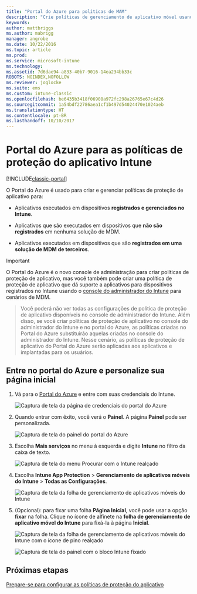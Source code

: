 ```yaml
---
title: "Portal do Azure para políticas de MAM"
description: "Crie políticas de gerenciamento de aplicativo móvel usando o Portal do Azure. As políticas que você criar aqui podem ser aplicadas a dispositivos com ou sem registro no Intune."
keywords: 
author: mattbriggs
ms.author: mabrigg
manager: angrobe
ms.date: 10/22/2016
ms.topic: article
ms.prod: 
ms.service: microsoft-intune
ms.technology: 
ms.assetid: 7d6dae94-a833-40b7-9016-14ea234bb33c
ROBOTS: NOINDEX,NOFOLLOW
ms.reviewer: joglocke
ms.suite: ems
ms.custom: intune-classic
ms.openlocfilehash: be6435b3418f06908a972fc298a26765e67c4d26
ms.sourcegitcommit: 1a54bdf22786aea1cf1b497d54024470e1024aeb
ms.translationtype: HT
ms.contentlocale: pt-BR
ms.lasthandoff: 10/10/2017
---
```

# <a name="azure-portal-for-intune-app-protection-policies"></a>Portal do Azure para as políticas de proteção do aplicativo Intune

[!INCLUDE[classic-portal](../includes/classic-portal.md)]

O Portal do Azure é usado para criar e gerenciar políticas de proteção de aplicativo para:

- Aplicativos executados em dispositivos **registrados e gerenciados no Intune**.

- Aplicativos que são executados em dispositivos que **não são registrados** em nenhuma solução de MDM.
- Aplicativos executados em dispositivos que são **registrados em uma solução de MDM de terceiros**.

>[!IMPORTANT]
> O Portal do Azure é o novo console de administração para criar políticas de proteção de aplicativo, mas você também pode criar uma política de proteção de aplicativo que dá suporte a aplicativos para dispositivos registrados no Intune usando o [console do administrador do Intune](configure-and-deploy-mobile-application-management-policies-in-the-microsoft-intune-console.md) para cenários de MDM.

> Você poderá não ver todas as configurações de política de proteção de aplicativo disponíveis no console de administrador do Intune. Além disso, se você criar políticas de proteção de aplicativo no console do administrador do Intune e no portal do Azure, as políticas criadas no Portal do Azure substituirão aquelas criadas no console do administrador do Intune. Nesse cenário, as políticas de proteção de aplicativo do Portal do Azure serão aplicadas aos aplicativos e implantadas para os usuários.


## <a name="sign-in-to-the-azure-portal-and-customize-your-start-page"></a>Entre no portal do Azure e personalize sua página inicial

1.  Vá para o [Portal do Azure](https://portal.azure.com) e entre com suas credenciais do Intune.

    ![Captura de tela da página de credenciais do portal do Azure](../media/AppManagement/AzurePortal_MAMSigninPage.png)

2.  Quando entrar com êxito, você verá o **Painel**. A página **Painel** pode ser personalizada.

    ![Captura de tela do painel do portal do Azure](../media/AppManagement/AzurePortal_MAMStartboard_NoMAM.png)

3.  Escolha **Mais serviços** no menu à esquerda e digite **Intune** no filtro da caixa de texto.

    ![Captura de tela do menu Procurar com o Intune realçado](../media/AppManagement/MAM-Azure-Portal-1.png)

4.  Escolha **Intune App Protection** > **Gerenciamento de aplicativos móveis do Intune** > **Todas as Configurações**.

    ![Captura de tela da folha de gerenciamento de aplicativos móveis do Intune](../media/AppManagement/MAM-Azure-Portal-2.png)

5. (Opcional): para fixar uma folha **Página Inicial**, você pode usar a opção **fixar** na folha. Clique no ícone de alfinete na **folha de gerenciamento de aplicativo móvel do Intune** para fixá-la à página **Inicial**.

    ![Captura de tela da folha de gerenciamento de aplicativos móveis do Intune com o ícone de pino realçado](../media/AppManagement/AzurePortal_MAM_PinBladeAction.png)

    ![Captura de tela do painel com o bloco Intune fixado](../media/AppManagement/AzurePortal_MAM_Startboard_withMAM.png)

## <a name="next-steps"></a>Próximas etapas
[Prepare-se para configurar as políticas de proteção do aplicativo](get-ready-to-configure-mobile-app-management-policies-with-microsoft-intune.md)
